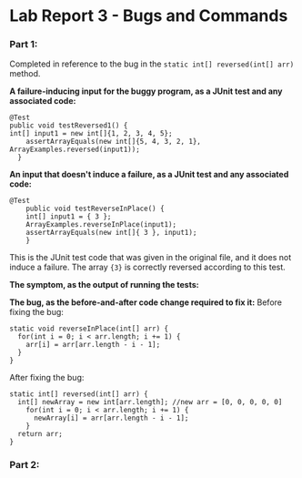 
# Lab Report 3 - Bugs and Commands

### Part 1:

Completed in reference to the bug in the `static int[] reversed(int[] arr)` method.

**A failure-inducing input for the buggy program, as a JUnit test and any associated code:**
```
@Test
public void testReversed1() {
int[] input1 = new int[]{1, 2, 3, 4, 5};
    assertArrayEquals(new int[]{5, 4, 3, 2, 1}, ArrayExamples.reversed(input1));
  }
```

**An input that doesn't induce a failure, as a JUnit test and any associated code:**
```
@Test 
	public void testReverseInPlace() {
    int[] input1 = { 3 };
    ArrayExamples.reverseInPlace(input1);
    assertArrayEquals(new int[]{ 3 }, input1);
	}
```
This is the JUnit test code that was given in the original file, and it does not induce a failure. The array `{3}` is correctly reversed according to this test.

**The symptom, as the output of running the tests:**

**The bug, as the before-and-after code change required to fix it:**
Before fixing the bug:
```
static void reverseInPlace(int[] arr) {
  for(int i = 0; i < arr.length; i += 1) {
    arr[i] = arr[arr.length - i - 1];
  }
}
```

After fixing the bug:
```
static int[] reversed(int[] arr) {
  int[] newArray = new int[arr.length]; //new arr = [0, 0, 0, 0, 0]
    for(int i = 0; i < arr.length; i += 1) {
      newArray[i] = arr[arr.length - i - 1];
    }
  return arr;
}
```

### Part 2:
